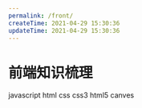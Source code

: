 ```yaml
---
permalink: /front/
createTime: 2021-04-29 15:30:36
updateTime: 2021-04-29 15:30:36
---
```


# 前端知识梳理

javascript html css css3 html5 canves
